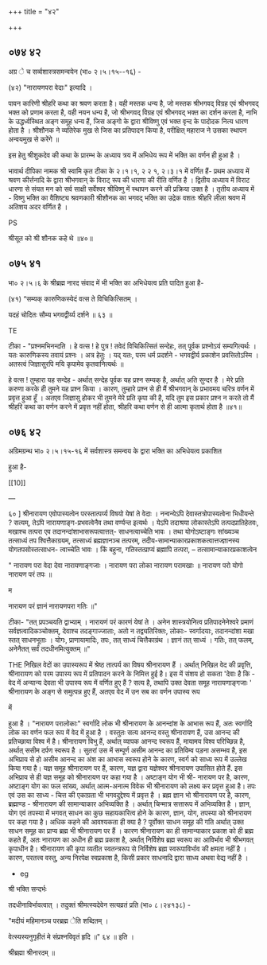 +++
title = "४२"

+++


## ०७४ ४२
अग्र े च सर्व्वशास्त्रसमन्वयेन (भा० २।५।१५--१६) - 

(४२) "नारायणपरा वेदाः" इत्यादि । 

पावन कारिणी श्रीहरि कथा का श्रवण करता है। वही मस्तक धन्य है, जो मस्तक श्रीभगवद् विग्रह एवं श्रीभगवद् भक्त को प्रणाम करता है, वही नयन धन्य है, जो श्रीभगवद् विग्रह एवं श्रीभगवद् भक्त का दर्शन करता है, नाभि के उद्धर्ध्वस्थित अङ्ग समूह धन्य हैं, जिस अङ्गो के द्वारा श्रीविष्णु एवं भक्त वृन्द के पादोदक नित्य धारण होता है । श्रीशौनक ने व्यतिरेक मुख से जिस का प्रतिपादन किया है, परीक्षित् महाराज ने उसका स्थापन अन्वयमुख से करेंगे ॥ 

इस हेतु श्रीशुकदेव की कथा के प्रारम्भ के अध्याय त्रय में अभिधेय रूप में भक्ति का वर्णन ही हुआ है । 

भावार्थ दीपिका नामक श्री स्वामि कृत टीका के २।१।१, २ २ १, २।३।१ में वर्णित हैं- प्रथम अध्याय में श्रवण कीर्त्तनादि के द्वारा श्रीभगवान् के विराट् रूप की धारणा की रीति वर्णित है । द्वितीय अध्याय में विराट धारणा से संयत मन को सर्व साक्षी सर्वेश्वर श्रीविष्णु में स्थापन करने की प्रक्रिया उक्त है । तृतीय अध्याय में - विष्णु भक्ति का वैशिष्ट्य श्रवणकारी श्रीशौनक का भगवद् भक्ति का उद्रेक वशतः श्रीहरि लीला श्रवण में अतिशय अदर वर्णित है । 

PS 

श्रीसूत को श्री शौनक कहे थे ॥४०॥ 


## ०७५ ४१
भा० २।५।६ के श्रीब्रह्म नारद संवाद में भी भक्ति का अभिधेयत्व प्रति पादित हुआ है- 

(४१) “सम्यक् कारुणिकस्येदं वत्स ते विचिकित्सितम् । 

यदहं चोदितः सौम्य भगवद्वीर्य्य दर्शने ॥ ६३ ॥ 

TE 

टीका - "प्रश्नमभिनन्दति । हे वत्स ! हे पुत्र ! तवेदं विचिकित्सितं सन्देहः, तत् पूर्वक प्रश्नोऽयं सम्यगित्यर्थः । यतः कारुणिकस्य तवायं प्रश्नः । अत्र हेतुः । यद् यतः, परम धर्म प्रदर्शने - भगवद्वीर्य प्रकाशेन प्रवत्तितोऽस्मि । अतस्त्वं जिज्ञासुरपि मयि कृपामेव कृतवानित्यर्थः ॥ 

हे वत्स ! तुम्हारा यह सन्देह - अर्थात् सन्देह पूर्वक यह प्रश्न सम्यक् है, अर्थात् अति सुन्दर है । मेरे प्रति करुणा करके ही तुमने यह प्रश्न किया । कारण, तुम्हारे प्रश्न से ही मैं श्रीभगवान् के प्रभावमय चरित्र वर्णन में प्रवृत्त हुआ हूँ । अतएव जिज्ञासु होकर भी तुमने मेरे प्रति कृपा की है, यदि तुम इस प्रकार प्रश्न न करते तो मैं श्रीहरि कथा का वर्णन करने में प्रवृत्त नहीं होता, श्रीहरि कथा वर्णन से ही आत्मा कृतार्थ होता है ॥४१॥ 


## ०७६ ४२
अग्रिमग्रन्थ भा० २।५।१५-१६ में सर्वशास्त्र समन्वय के द्वारा भक्ति का अभिधेयत्व प्रकाशित 

हुआ है- 

[[10]]

— 

६० ] श्रीनारायण एवोपास्यत्वेन परस्तात्पर्य्य विषयो येषां ते वेदाः । नन्वन्येऽपि देवास्तत्रोपास्यत्वेना भिधीयन्ते ? सत्यम्, तेऽपि नारायणाङ्ग-प्रभवत्वेनैव तथा वर्ण्यन्त इत्यर्थः । येऽपि तदाश्रया लोकास्तेऽपि तत्पदप्रातिहेतवः, मखाश्च तत्परा एव तदानन्दांशाभासरूपत्वात्तत्- साधनत्वाच्चेति भावः । तथा योगोऽष्टाङ्गः सांख्यञ्च तत्साध्यं तप श्वित्तैकाग्रयम्, तत्साध्यं ब्रह्मज्ञानञ्च तत्परम्, तदीय-सामान्याकारप्रकाशकत्वात्तज्ज्ञानस्य योगतपसोस्तत्साधन- त्वाच्चेति भावः । किं बहुना, गतिस्तत्प्राप्यं ब्रह्मापि तत्परा, – तत्सामान्याकारप्रकाशत्वेन 

" नारायण परा वेदा देवा नारायणाङ्गजाः । नारायण परा लोका नारायण परामखाः ॥ नारायण परो योगो नारायण परं तपः ॥ 

म 

नारायण परं ज्ञानं नारायणपरा गतिः ॥" 

टीका- "तत् प्रपञ्चयति द्वाभ्याम् । नारायणं परं कारणं येषां ते । अनेन शास्त्रयोनित्व प्रतिपादनेनेश्वरे प्रमाणं सर्वज्ञत्वादिकञ्चोक्तम्, देवाश्च तदङ्गाज्जाताः, अतो न तद्व्यतिरिक्तः, लोकाः- स्वर्गादयाः, तदानन्दांशा मखा स्तत् साधनभूताः । योगः, प्राणायामादिः, तपः, तत् साध्यं चित्तैकाग्रंथ । ज्ञानं तत् साध्यं । गतिः, तत् फलम्, अनेनैतत् सर्वं तदधीनमित्युक्तम् ॥" 

THE निखिल वेदों का उपास्यरूप में श्रेष्ठ तात्पर्य का विषय श्रीनारायण हैं । अर्थात् निखिल वेद की प्रवृत्ति, श्रीनारायण को परम उपास्य रूप में प्रतिपादन करने के निमित्त हुई है। इस में संशय हो सकता 'देवाः है कि - वेद में अन्यान्य देवता भी उपास्य रूप में वर्णित हुए हैं ? सत्य है, तथापि उक्त देवता समूह नारायणाङ्गजाः ' श्रीनारायण के अङ्ग से समुत्पन्न हुए हैं, अतएव वेद में उन सब का वर्णन उपास्य रूप 

में 

हुआ है । "नारायण परालोकाः" स्वर्गादि लोक भी श्रीनारायण के आनन्दांश के आभास रूप हैं, अतः स्वर्गादि लोक का वर्णन फल रूप में वेद में हुआ है । वस्तुतः सत्य आनन्द वस्तु श्रीनारायण हैं, उस आनन्द की प्रतिच्छाया विश्व में है। श्रीनारायण विभु हैं, अर्थात् व्यापक आनन्द स्वरूप हैं, मायामय विश्व परिच्छिन्न है, अर्थात् ससीम दर्पण स्वरूप है । सुतरां उस में सम्पूर्ण असीम आनन्द का प्रतिविम्व पड़ना असम्भव है, इस अभिप्राय से हो असीम आनन्द का अंश का आभास स्वरूप होने के कारण, स्वर्ग को साध्य रूप में उल्लेख किया गया है। यज्ञ समूह श्रीनारायण पर हैं, कारण, यज्ञ द्वारा यज्ञेश्वर श्रीनारायण उपासित होते हैं. इस अभिप्राय से ही यज्ञ समूह को श्रीनारायण पर कहा गया है । अष्टाङ्ग योग भी श्री- नारायण पर है, कारण, अष्टाङ्ग योग का फल सांख्य, अर्थात् आत्म-अनात्म विवेक भी श्रीनारायण को लक्ष्य कर प्रवृत्त हुआ है। तपः एवं उस का साध्य - चित्त की एकाग्रता भी भगवदुद्देश्य में प्रवृत्त है । ब्रह्म ज्ञान भो श्रीनारायण पर है, कारण, ब्रह्माण्ड - श्रीनारायण की सामान्याकार अभिव्यक्ति है । अर्थात् चिन्मात्र सत्तारूप में अभिव्यक्ति है । ज्ञान, योग एवं तपस्या में भगवत् साधन का कुछ सहायकारित्व होने के कारण, ज्ञान, योग, तपस्या को श्रीनारायण पर कहा गया है। अधिक कहने की आवश्यकता ही क्या है ? पूर्वोक्त साधन समूह की गति अर्थात् उक्त साधन समूह का प्राप्य ब्रह्म भी श्रीनारायण पर हैं । कारण श्रीनारायण का ही सामान्याकार प्रकाश को ही ब्रह्म कहते हैं, अतः नारायण का अधीन ही ब्रह्म प्रकाश है, अर्थात् निर्विशेष ब्रह्म स्वरूप का आविर्भाव भी श्रीभगवत् कृपाधीन है। श्रीनारायण की कृपा व्यतीत स्वतन्त्ररूप से निर्विशेष ब्रह्म स्वरूपाविर्भाव की क्षमता नहीं है । कारण, परतत्त्व वस्तु, अन्य निरपेक्ष स्वप्रकाश है, किसी प्रकार साधनादि द्वारा साध्य अथवा वेद्य नहीं है । 

- eg 

श्री भक्ति सन्दर्भः 

तदधीनाविर्भावत्वात् । तदुक्तं श्रीमत्स्यदेवेन सत्यव्रतं प्रति (भा० ८।२४१३८) - 

"मदीयं महिमानञ्च परब्रह्म ेति शब्दितम् । 

वेत्स्यस्यनुगृहीतं मे संप्रश्नविवृतं हृदि ॥" ६४ ॥ इति । 

श्रीब्रह्मा श्रीनारदम् ॥ 
